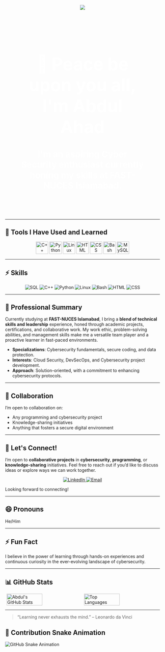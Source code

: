 <p align="center">
  <img src="https://capsule-render.vercel.app/api?text=Hey Everyone!🕹️&animation=fadeIn&type=waving&color=gradient&height=100"/>
</p>

<div style="background-image: url('your-background-image-url.jpg'); padding: 50px; background-size: cover; background-position: center; text-align: center; color: white; font-size: 2em; font-weight: bold;">
  <h1>👋 Peace be upon you all, I'm Abdul Ahad</h1>
  <p>I'm an aspiring <strong>Cyber Security enthusiast</strong> currently honing my skills at <strong>FAST-NUCES Islamabad</strong>.</p>
</div>


---

## 🔧 Tools I Have Used and Learned

<p align="center">
  <img src="https://cdn.jsdelivr.net/gh/devicons/devicon/icons/cplusplus/cplusplus-original.svg" alt="C++" width="40" height="40"/>
  <img src="https://cdn.jsdelivr.net/gh/devicons/devicon/icons/python/python-original.svg" alt="Python" width="40" height="40"/>
  <img src="https://cdn.jsdelivr.net/gh/devicons/devicon/icons/linux/linux-original.svg" alt="Linux" width="40" height="40"/>
  <img src="https://cdn.jsdelivr.net/gh/devicons/devicon/icons/html5/html5-original.svg" alt="HTML" width="40" height="40"/>
  <img src="https://cdn.jsdelivr.net/gh/devicons/devicon/icons/css3/css3-original.svg" alt="CSS" width="40" height="40"/>
  <img src="https://cdn.jsdelivr.net/gh/devicons/devicon/icons/bash/bash-original.svg" alt="Bash" width="40" height="40"/>
  <img src="https://cdn.jsdelivr.net/gh/devicons/devicon/icons/mysql/mysql-original.svg" alt="MySQL" width="40" height="40"/>
</p>

---

## ⚡ Skills

<p align="center">
  <img src="https://img.shields.io/badge/SQL-%23025E8C.svg?style=for-the-badge&logo=sqlite&logoColor=white" alt="SQL"/>
  <img src="https://img.shields.io/badge/C%2B%2B-%2300599C.svg?style=for-the-badge&logo=c%2B%2B&logoColor=white" alt="C++"/>
  <img src="https://img.shields.io/badge/Python-%233776AB.svg?style=for-the-badge&logo=python&logoColor=white" alt="Python"/>
  <img src="https://img.shields.io/badge/Linux-%23FCC624.svg?style=for-the-badge&logo=linux&logoColor=black" alt="Linux"/>
  <img src="https://img.shields.io/badge/Bash-%234EAA25.svg?style=for-the-badge&logo=gnu-bash&logoColor=white" alt="Bash"/>
  <img src="https://img.shields.io/badge/HTML-%23E34F26.svg?style=for-the-badge&logo=html5&logoColor=white" alt="HTML"/>
  <img src="https://img.shields.io/badge/CSS-%231572B6.svg?style=for-the-badge&logo=css3&logoColor=white" alt="CSS"/>
</p>

---

## 🚀 Professional Summary

Currently studying at **FAST-NUCES Islamabad**, I bring a **blend of technical skills and leadership** experience, honed through academic projects, certifications, and collaborative work. My work ethic, problem-solving abilities, and management skills make me a versatile team player and a proactive learner in fast-paced environments.

- **Specializations**: Cybersecurity fundamentals, secure coding, and data protection.
- **Interests**: Cloud Security, DevSecOps, and Cybersecurity project development.
- **Approach**: Solution-oriented, with a commitment to enhancing cybersecurity protocols.

---

## 💞️ Collaboration  

I’m open to collaboration on:  
- Any programming and cybersecurity project  
- Knowledge-sharing initiatives  
- Anything that fosters a secure digital environment  

---

## 💬 Let's Connect!

I’m open to **collaborative projects** in **cybersecurity**, **programming**, or **knowledge-sharing** initiatives. Feel free to reach out if you’d like to discuss ideas or explore ways we can work together.

<p align="center">
  <a href="https://www.linkedin.com/in/abdul-ahad-988305286" target="_blank">
    <img src="https://img.shields.io/badge/LinkedIn-%230A66C2.svg?style=for-the-badge&logo=linkedin&logoColor=white" alt="LinkedIn"/>
  </a>
  <a href="mailto:ahad06074@gmail.com">
    <img src="https://img.shields.io/badge/Email-%23D14836.svg?style=for-the-badge&logo=gmail&logoColor=white" alt="Email"/>
  </a>
</p>

Looking forward to connecting!

---

## 😄 Pronouns

He/Him  

---

## ⚡ Fun Fact  

I believe in the power of learning through hands-on experiences and continuous curiosity in the ever-evolving landscape of cybersecurity.  

---

## 📊 GitHub Stats

<div style="display: flex; justify-content: space-around;">
  <img src="https://github-readme-stats.vercel.app/api?username=AbdulAHAD968&show_icons=true&theme=radical" alt="Abdul's GitHub Stats" style="width: 48%;"/>
  <img src="https://github-readme-stats.vercel.app/api/top-langs/?username=AbdulAHAD968&layout=compact&theme=radical" alt="Top Languages" style="width: 48%;"/>
</div>

---

> “Learning never exhausts the mind.” – Leonardo da Vinci

<!---  
AbdulAHAD968/AbdulAHAD968 is a ✨ special ✨ repository because its `README.md` (this file) appears on your GitHub profile.  
You can click the Preview link to take a look at your changes.  
--->

## 🐍 Contribution Snake Animation

<picture>
  <source media="(prefers-color-scheme: dark)" srcset="https://github.com/AbdulAHAD968/AbdulAHAD968/blob/output/github-snake-dark.svg" />
  <source media="(prefers-color-scheme: light)" srcset="https://github.com/AbdulAHAD968/AbdulAHAD968/blob/output/github-snake.svg" />
  <img alt="GitHub Snake Animation" src="https://github.com/AbdulAHAD968/AbdulAHAD968/blob/output/github-snake.svg" />
</picture>
